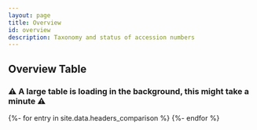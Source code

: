 ```yaml
---
layout: page
title: Overview
id: overview
description: Taxonomy and status of accession numbers
---
```


<link rel="stylesheet" type="text/css" href="https://cdn.datatables.net/1.12.1/css/jquery.dataTables.css">
<script src="https://code.jquery.com/jquery-3.6.0.min.js" integrity="sha256-/xUj+3OJU5yExlq6GSYGSHk7tPXikynS7ogEvDej/m4=" crossorigin="anonymous"></script>
<script type="text/javascript" charset="utf8" src="https://cdn.datatables.net/1.12.1/js/jquery.dataTables.js"></script>

<script type="text/javascript">
$(document).ready( function () {
	$('#ovtable').DataTable({searchDelay: 350});
	$('#ovtable').show();
	$('#warning').hide();
} );
</script>

<style>
.status-present {
	background-color: lightgreen
}
.status-absent {
	background-color: orange
}
.status-modified {
	background-color: red
}
</style>

## Overview Table

<h3 id="warning">⚠️ A large table is loading in the background, this might take a minute ⚠️ </h3>

<table id="ovtable" style="display: none">
<thead>
<tr>
<th> Accession </th><th> Taxonomy </th><th> Status </th>
</tr>
</thead>
<tbody>
{%- for entry in site.data.headers_comparison %}
<tr>
<td> {{ entry.Accession }} </td><td> {{ entry.Taxonomy }} </td><td class="status-{{ entry.Status }}"> {{ entry.Status }} </td>
</tr>
{%- endfor %}
</tbody>
</table>


